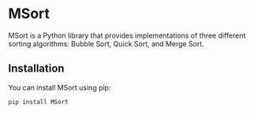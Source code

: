 # MSort

MSort is a Python library that provides implementations of three different sorting algorithms: Bubble Sort, Quick Sort, and Merge Sort.

## Installation

You can install MSort using pip:

```bash
pip install MSort
